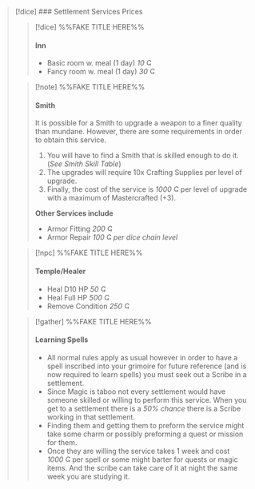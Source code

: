 >[!dice] ### Settlement Services Prices
>> [!dice] %%FAKE TITLE HERE%%
>> #### Inn
>> -  Basic room w. meal (1 day) *10 Ҁ*
>> - Fancy room w. meal (1 day) *30 Ҁ*
>
>> [!note] %%FAKE TITLE HERE%%
>> #### Smith
>>
>>It is possible for a Smith to upgrade a weapon to a finer quality than mundane. However, there are some requirements in order to obtain this service. 
>>1. You will have to find a Smith that is skilled enough to do it. (*See Smith Skill Table*)
>>2.	The upgrades will require 10x Crafting Supplies per level of upgrade.
>>3.	Finally, the cost of the service is *1000 Ҁ* per level of upgrade with a maximum of Mastercrafted (+3).
>>
>>**Other Services include**
>> - Armor Fitting *200 Ҁ*
>> - Armor Repair *100 Ҁ per dice chain level*
>
>> [!npc] %%FAKE TITLE HERE%%
>> #### Temple/Healer
>> - Heal D10 HP *50 Ҁ*
>> - Heal Full HP *500 Ҁ*
>> - Remove Condition *250 Ҁ*
>
>>[!gather] %%FAKE TITLE HERE%%
>> #### Learning Spells
>> - All normal rules apply as usual however in order to have a spell inscribed into your grimoire for future reference (and is now required to learn spells) you must seek out a Scribe in a settlement.
>> - Since Magic is taboo not every settlement would have someone skilled or willing to perform this service. When you get to a settlement there is a *50% chance* there is a Scribe working in that settlement.
>> - Finding them and getting them to preform the service might take some charm or possibly preforming a quest or mission for them.
>> - Once they are willing the service takes 1 week and cost *1000 Ҁ* per spell or some might barter for quests or magic items. And the scribe can take care of it at night the same week you are studying it.
